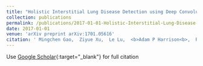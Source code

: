 ```yaml
---
title: "Holistic Interstitial Lung Disease Detection using Deep Convolutional Neural Networks: Multi-label Learning and Unordered Pooling"
collection: publications
permalink: /publications/2017-01-01-Holistic-Interstitial-Lung-Disease-Detection-using-Deep-Convolutional-Neural-Networks-Multi-label-Learning-and-Unordered-Pooling
date: 2017-01-01
venue: 'arXiv preprint arXiv:1701.05616'
citation: ' Mingchen Gao,  Ziyue Xu,  Le Lu,  <b>Adam P Harrison<b>,  Ronald M Summers,  Daniel J Mollura, &quot;Holistic Interstitial Lung Disease Detection using Deep Convolutional Neural Networks: Multi-label Learning and Unordered Pooling.&quot; arXiv preprint arXiv:1701.05616, 2017.'
---
```

Use [Google Scholar](https://scholar.google.com/scholar?q=Holistic+Interstitial+Lung+Disease+Detection+using+Deep+Convolutional+Neural+Networks:+Multi+label+Learning+and+Unordered+Pooling){:target="_blank"} for full citation
